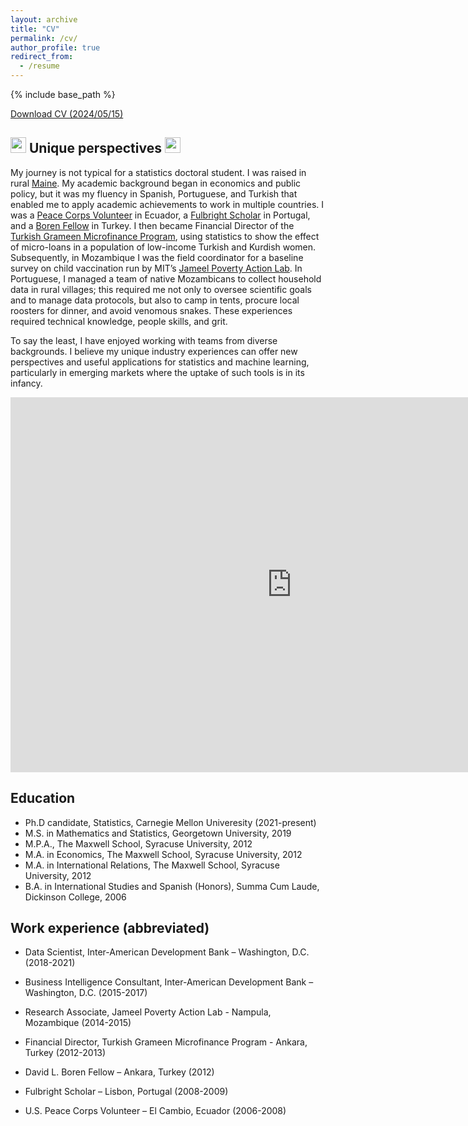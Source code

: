 ```yaml
---
layout: archive
title: "CV"
permalink: /cv/
author_profile: true
redirect_from:
  - /resume
---
```


{% include base_path %}

<a href="http://selinacarter.github.io/files/Carter_Selina_CV_2024.05.15.pdf" download>Download CV (2024/05/15)</a>




## <img src="/images/favicon.ico" width="25"> Unique perspectives <img src="/images/favicon.ico" width="25">

My journey is not typical for a statistics doctoral student. I was raised in rural [Maine](https://en.wikipedia.org/wiki/Maine). My academic background began in economics and public policy, but it was my fluency in Spanish, Portuguese, and Turkish that enabled me to apply academic achievements to work in multiple countries. I was a [Peace Corps Volunteer](https://www.peacecorps.gov/) in Ecuador, a [Fulbright Scholar](https://us.fulbrightonline.org/) in Portugal, and a [Boren Fellow](https://www.borenawards.org/) in Turkey. I then became Financial Director of the [Turkish Grameen Microfinance Program](https://www.tgmp.net/en/), using statistics to show the effect of micro-loans in a population of low-income Turkish and Kurdish women. Subsequently, in Mozambique I was the field coordinator for a baseline survey on child vaccination run by MIT’s [Jameel Poverty Action Lab](https://www.povertyactionlab.org/). In Portuguese, I managed a team of native Mozambicans to collect household data in rural villages; this required me not only to oversee scientific goals and to manage data protocols, but also to camp in tents, procure local roosters for dinner, and avoid venomous snakes. These experiences required technical knowledge, people skills, and grit.

To say the least, I have enjoyed working with teams from diverse backgrounds. I believe my unique industry experiences can offer new perspectives and useful applications for statistics and machine learning, particularly in emerging markets where the uptake of such tools is in its infancy.

<!---
<a href="https://public.tableau.com/views/world_map_life/Map?:language=en-US&:sid=&:display_count=n&:origin=viz_share_link" target="_blank"><img src="/images/map.jpg" 
alt="Selina's world map" width="800" height="600" border="10" title="Click to open interactive map" /></a>
--->

<iframe seamless frameborder="0" src="https://public.tableau.com/views/world_map_life/Dashboard2?:embed-yes&:display_count=yes&:showVizHome=no" width = '900' height = '600' scrolling='yes' ></iframe>   





## Education

* Ph.D candidate, Statistics, Carnegie Mellon Univeresity (2021-present)
* M.S. in Mathematics and Statistics, Georgetown University, 2019
* M.P.A., The Maxwell School, Syracuse University, 2012
* M.A. in Economics, The Maxwell School, Syracuse University, 2012
* M.A. in International Relations, The Maxwell School, Syracuse University, 2012
* B.A. in International Studies and Spanish (Honors), Summa Cum Laude, Dickinson College, 2006



## Work experience (abbreviated)

* Data Scientist, Inter-American Development Bank – Washington, D.C. (2018-2021)

* Business Intelligence Consultant, Inter-American Development Bank – Washington, D.C. (2015-2017)

* Research Associate, Jameel Poverty Action Lab - Nampula, Mozambique  (2014-2015)

* Financial Director, Turkish Grameen Microfinance Program - Ankara, Turkey		(2012-2013)

* David L. Boren Fellow – Ankara, Turkey (2012)

* Fulbright Scholar – Lisbon, Portugal	 (2008-2009)

* U.S. Peace Corps Volunteer – El Cambio, Ecuador	(2006-2008)


